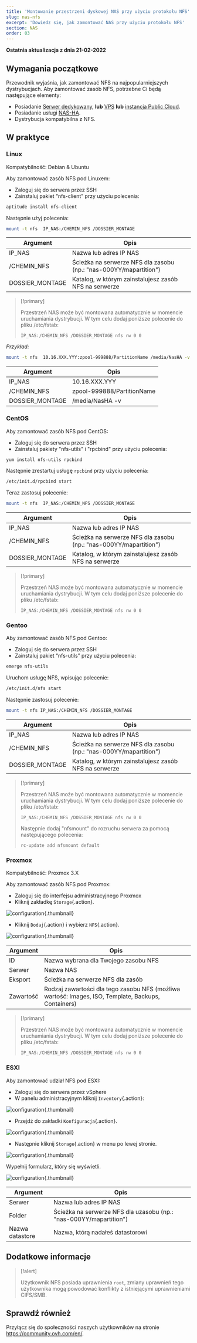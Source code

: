 ```yaml
---
title: 'Montowanie przestrzeni dyskowej NAS przy użyciu protokołu NFS'
slug: nas-nfs
excerpt: 'Dowiedz się, jak zamontować NAS przy użyciu protokołu NFS'
section: NAS
order: 03
---
```


**Ostatnia aktualizacja z dnia 21-02-2022**

## Wymagania początkowe

Przewodnik wyjaśnia, jak zamontować NFS na najpopularniejszych dystrybucjach. Aby zamontować zasób NFS, potrzebne Ci będą następujące elementy:

- Posiadanie [Serwer dedykowany](https://www.ovhcloud.com/pl/bare-metal/), **lub**  [VPS](https://www.ovhcloud.com/pl/vps/) **lub** [instancja Public Cloud](https://www.ovhcloud.com/pl/public-cloud/).
- Posiadanie usługi [NAS-HA](https://www.ovh.pl/nas/).
- Dystrybucja kompatybilna z NFS.

## W praktyce

### Linux

Kompatybilność: Debian & Ubuntu

Aby zamontować zasób NFS pod Linuxem:

- Zaloguj się do serwera przez SSH
- Zainstaluj pakiet “nfs-client” przy użyciu polecenia:


```sh
aptitude install nfs-client
```

Następnie użyj polecenia:


```sh
mount -t nfs  IP_NAS:/CHEMIN_NFS /DOSSIER_MONTAGE
```

|Argument|Opis |
|---|---|
|IP_NAS|Nazwa lub adres IP NAS|
|/CHEMIN_NFS|Ścieżka na serwerze NFS dla zasobu (np.: "nas-000YY/mapartition")|
|DOSSIER_MONTAGE|Katalog, w którym zainstalujesz zasób NFS na serwerze|


> [!primary]
>
> Przestrzeń NAS może być montowana automatycznie w momencie uruchamiania dystrybucji. W tym celu dodaj poniższe polecenie do pliku /etc/fstab:
>
> ```
> IP_NAS:/CHEMIN_NFS /DOSSIER_MONTAGE nfs rw 0 0
> ```
>

*Przykład:*

```sh
mount -t nfs  10.16.XXX.YYY:zpool-999888/PartitionName /media/NasHA -v
```

|Argument|Opis |
|---|---|
|IP_NAS|10.16.XXX.YYY|
|/CHEMIN_NFS|zpool-999888/PartitionName|
|DOSSIER_MONTAGE|/media/NasHA -v|

### CentOS

Aby zamontować zasób NFS pod CentOS:

- Zaloguj się do serwera przez SSH
- Zainstaluj pakiety "nfs-utils" i "rpcbind" przy użyciu polecenia:


```sh
yum install nfs-utils rpcbind
```

Następnie zrestartuj usługę `rpcbind` przy użyciu polecenia:


```sh
/etc/init.d/rpcbind start
```

Teraz zastosuj polecenie:

```sh
mount -t nfs  IP_NAS:/CHEMIN_NFS /DOSSIER_MONTAGE
```

|Argument|Opis |
|---|---|
|IP_NAS|Nazwa lub adres IP NAS|
|/CHEMIN_NFS|Ścieżka na serwerze NFS dla zasobu (np.: "nas-000YY/mapartition")|
|DOSSIER_MONTAGE|Katalog, w którym zainstalujesz zasób NFS na serwerze|


> [!primary]
>
> Przestrzeń NAS może być montowana automatycznie w momencie uruchamiania dystrybucji. W tym celu dodaj poniższe polecenie do pliku /etc/fstab:
>
> ```
> IP_NAS:/CHEMIN_NFS /DOSSIER_MONTAGE nfs rw 0 0
> ```
>

### Gentoo

Aby zamontować zasób NFS pod Gentoo:

- Zaloguj się do serwera przez SSH
- Zainstaluj pakiet “nfs-utils” przy użyciu polecenia:


```sh
emerge nfs-utils
```

Uruchom usługę NFS, wpisując polecenie:

```sh
/etc/init.d/nfs start
```

Następnie zastosuj polecenie:


```sh
mount -t nfs IP_NAS:/CHEMIN_NFS /DOSSIER_MONTAGE
```

|Argument|Opis |
|---|---|
|IP_NAS|Nazwa lub adres IP NAS|
|/CHEMIN_NFS|Ścieżka na serwerze NFS dla zasobu (np.: "nas-000YY/mapartition")|
|DOSSIER_MONTAGE|Katalog, w którym zainstalujesz zasób NFS na serwerze|


> [!primary]
>
> Przestrzeń NAS może być montowana automatycznie w momencie uruchamiania dystrybucji. W tym celu dodaj poniższe polecenie do pliku /etc/fstab:
>
> ```
> IP_NAS:/CHEMIN_NFS /DOSSIER_MONTAGE nfs rw 0 0
> ```
>
> Następnie dodaj "nfsmount" do rozruchu serwera za pomocą następującego polecenia:
>
> ```
> rc-update add nfsmount default
> ```
>

### Proxmox

Kompatybilność: Proxmox 3.X

Aby zamontować zasób NFS pod Proxmox:

- Zaloguj się do interfejsu administracyjnego Proxmox
- Kliknij zakładkę `Storage`{.action}.


![configuration](images/img_4647.jpg){.thumbnail}

- Kliknij `Dodaj`{.action} i wybierz `NFS`{.action}.


![configuration](images/img_4648.jpg){.thumbnail}


|Argument|Opis |
|---|---|
|ID|Nazwa wybrana dla Twojego zasobu NFS|
|Serwer|Nazwa NAS|
|Eksport|Ścieżka na serwerze NFS dla zasób|
|Zawartość|Rodzaj zawartości dla tego zasobu NFS (możliwa wartość: Images, ISO, Template, Backups, Containers)|


> [!primary]
>
> Przestrzeń NAS może być montowana automatycznie w momencie uruchamiania dystrybucji. W tym celu dodaj poniższe polecenie do pliku /etc/fstab:
>
> ```
> IP_NAS:/CHEMIN_NFS /DOSSIER_MONTAGE nfs rw 0 0
> ```
>

### ESXI

Aby zamontować udział NFS pod ESXI:

- Zaloguj się do serwera przez vSphere
- W panelu administracyjnym kliknij `Inventory`{.action}:


![configuration](images/esxi_1.jpg){.thumbnail}

- Przejdź do zakładki `Konfiguracja`{.action}.


![configuration](images/esxi_2.jpg){.thumbnail}

- Następnie kliknij `Storage`{.action} w menu po lewej stronie.


![configuration](images/esxi_3.jpg){.thumbnail}

Wypełnij formularz, który się wyświetli.


![configuration](images/esxi_4.jpg){.thumbnail}

|Argument|Opis |
|---|---|
|Serwer|Nazwa lub adres IP NAS|
|Folder|Ścieżka na serwerze NFS dla uzasobu (np.: "nas-000YY/mapartition")|
|Nazwa datastore|Nazwa, którą nadałeś datastorowi|


## Dodatkowe informacje


> [!alert]
>
> Użytkownik NFS posiada uprawnienia `root`, zmiany uprawnień tego użytkownika mogą powodować konflikty z istniejącymi uprawnieniami CIFS/SMB.
>

## Sprawdź również

Przyłącz się do społeczności naszych użytkowników na stronie <https://community.ovh.com/en/>.
